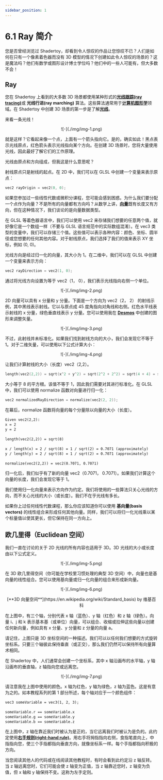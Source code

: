 ```yaml
---
sidebar_position: 1
---
```


# 6.1 Ray 简介

您是否曾经浏览过 Shadertoy，却看到令人惊叹的作品让您惊叹不已？人们是如何在只有一个像素着色器而没有 3D 模型的情况下创建如此令人惊叹的场景的？这是魔法吗？他们有数学或图形设计博士学位吗？他们中的一些人可能有，但大多数不会！

## Ray

您在 Shadertoy 上看到的大多数 3D 场景都使用某种形式的[**光线跟踪(ray tracing)**](https://en.wikipedia.org/wiki/Ray_tracing_(graphics))或 **光线行进(ray marching)** 算法。这些算法通常用于[**计算机图形学**](https://en.wikipedia.org/wiki/Computer_graphics_(computer_science))领域。在 Shadertoy 中创建 3D 场景的第一步是了解[**光线**](https://mathworld.wolfram.com/Ray.html)。

来看一条光线！

<p align="center">![-](./img/img-1.png)</p>

就是这样？它看起来像一个点，上面有一个箭头指向它。是的，确实如此！黑点表示光线原点，红色箭头表示光线指向某个方向。在创建 3D 场景时，您将大量使用光线，因此最好了解它们的工作原理。

光线由原点和方向组成，但我这是什么意思呢？

射线原点只是射线的起点。在 2D 中，我们可以在 GLSL 中创建一个变量来表示原点：

```cpp
vec2 rayOrigin = vec2(0, 0);
```

如果您参加过一些线性代数或微积分课程，您可能会感到困惑。为什么我们要分配一个点作为向量？不是所有的向量都有方向吗？从数学上讲，[**向量**](https://en.wikipedia.org/wiki/Euclidean_vector)既有长度又有方向，但在这种情况下，我们谈论的是向量数据类型。

在 GLSL 等着色器语言中，我们可以使用 vec2 来存储我们想要的任意两个值，就好像它是一个数组一样（不要与 GLSL 语言规范中的实际数组混淆）。在 vec3 类型的变量中，我们可以存储三个值。这些值可以表示各种内容：颜色、坐标、圆半径或您想要的任何其他内容。对于射线原点，我们选择了我们的值来表示 XY 坐标，例如 (0, 0)。

光线方向是经过归一化的向量，其大小为 1。在二维中，我们可以在 GLSL 中创建一个变量来表示方向：

```cpp
vec2 rayDirection = vec2(1, 0);
```

通过将光线方向设置为等于 vec2（1， 0），我们表示光线指向右侧一个单位。

<p align="center">![-](./img/img-2.png)</p>

2D 向量可以具有 x 分量和 y 分量。下面是一个方向为 vec2（2， 2） 的射线示例，其中黑线表示射线。它以与原点成 45 度角指向对角线和右侧。红色水平线表示射线的 x 分量，绿色垂直线表示 y 分量。您可以使用我在 [**Desmos**](https://www.desmos.com/calculator/mvdjc2mvp5) 中创建的图形来调整矢量。

<p align="center">![-](./img/img-3.png)</p>

不过，此射线并未标准化。如果我们找到射线方向的大小，我们会发现它不等于 1。对于二维矢量，可以使用以下公式计算大小：

<p align="center">![-](./img/img-4.png)</p>

让我们计算射线的大小（长度）vec2（2,2）。

```cpp
length(vec2(2,2)) = sqrt(x^2 + y^2) = sqrt(2^2 + 2^2) = sqrt(4 + 4) = sqrt(8)
```

大小等于 8 的平方根。该值不等于 1，因此我们需要对其进行标准化。在 GLSL 中，我们可以使用 normalize 函数对向量进行归一化：

```cpp
vec2 normalizedRayDirection = normalize(vec2(2, 2));
```

在幕后，normalize 函数将向量的每个分量除以向量的大小（长度）。

```
Given vec2(2,2):
x = 2
y = 2

length(vec2(2,2)) = sqrt(8)

x / length(x) = 2 / sqrt(8) = 1 / sqrt(2) = 0.7071 (approximately)
y / length(y) = 2 / sqrt(8) = 1 / sqrt(2) = 0.7071 (approximately)

normalize(vec2(2,2)) = vec2(0.7071, 0.7071)
```

归一化后，我们似乎有了新的向量 vec2（0.7071， 0.7071）。如果我们计算这个向量的长度，我们会发现它等于 1。

我们使用归一化向量来表示方向作为约定。我们将使用的一些算法只关心光线的方向，而不关心光线的大小（或长度）。我们不在乎光线有多长。

如果你上过任何线性代数课程，那么你应该知道你可以使用 **基向量(basis vectors)** 的线性组合来形成任何其他向量。同样，我们可以将归一化光线乘以某个标量值以使其更长，但它保持在同一方向上。

## 欧几里得（Euclidean 空间）
我们一直在讨论的关于 2D 光线的所有内容也适用于 3D。3D 光线的大小或长度由以下公式定义。

<p align="center">![-](./img/img-5.png)</p>

在 3D 欧几里得空间（你可能在学校里习惯处理的典型 3D 空间）中，向量也是基向量的线性组合。您可以使用基向量或归一化向量的组合来形成新向量。

<p align="center">![-](./img/img-6.png)</p>
<p align="center">[**3D 向量空间**](https://en.wikipedia.org/wiki/Standard_basis) by 维基百科</p>

在上图中，有三个轴，分别代表 x 轴（蓝色）、y 轴（红色）和 z 轴（绿色）。向量 i、j 和 k 表示基本基（或单位）向量，可以组合、收缩或拉伸这些向量以创建任何新向量，例如具有 x 分量、y 分量和 z 分量的向量 a。

请记住，上图只是 3D 坐标空间的一种描述。我们可以以任何我们想要的方式旋转坐标系。只要三个轴彼此保持垂直（或正交），那么我们仍然可以保持所有向量算术相同。

在 Shadertoy 中，人们通常会创建一个坐标系，其中 x 轴沿画布的水平轴，y 轴沿画布的垂直轴，z 轴指向您或远离您。

<p align="center">![-](./img/img-7.png)</p>

请注意我在上图中使用的颜色。x 轴为红色，y 轴为绿色，z 轴为蓝色。这是有意为之的。如本教程系列的第 1 部分所述，每个轴对应于一个颜色组件：

```
vec3 someVariable = vec3(1, 2, 3);

someVariable.r == someVariable.x
someVariable.g == someVariable.y
someVariable.b == someVariable.z
```

在上图中，z 轴在靠近我们时被认为是正的，当它远离我们时被认为是负的。此约定使用[**右手规则(right-hand rule)**](https://en.wikipedia.org/wiki/Right-hand_rule)。用右手将拇指指向右侧，食指笔直向上，中指指向您，使三个手指都指向垂直方向，就像坐标系一样。每个手指都指向积极的方向。

当您阅读其他人的代码或在线阅读其他教程时，有时会看到此约定沿 z 轴反转。当 z 轴远离您时，它们可能会使 z 轴变为正值，当 z 轴靠近您时，z 轴变为负值，但 x 轴和 y 轴保持不变。这称为左手定则。